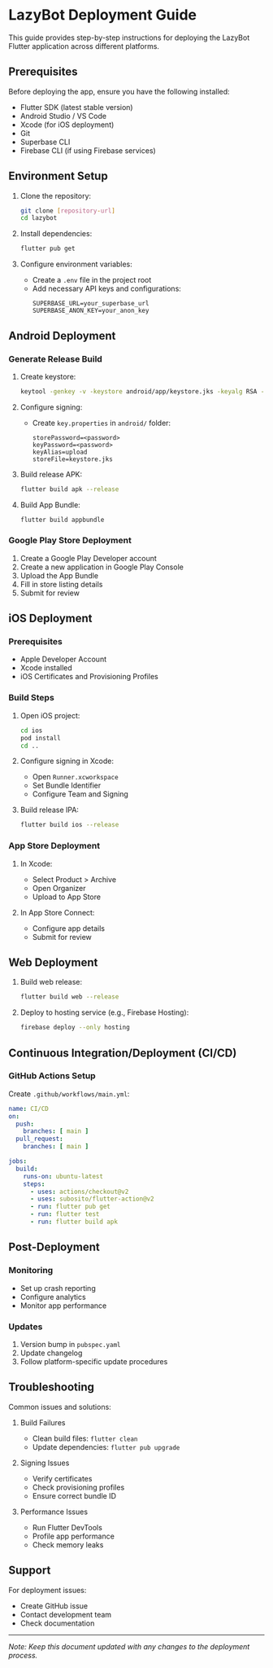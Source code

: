 # LazyBot Deployment Guide

This guide provides step-by-step instructions for deploying the LazyBot Flutter application across different platforms.

## Prerequisites

Before deploying the app, ensure you have the following installed:

- Flutter SDK (latest stable version)
- Android Studio / VS Code
- Xcode (for iOS deployment)
- Git
- Superbase CLI
- Firebase CLI (if using Firebase services)

## Environment Setup

1. Clone the repository:
   ```bash
   git clone [repository-url]
   cd lazybot
   ```

2. Install dependencies:
   ```bash
   flutter pub get
   ```

3. Configure environment variables:
   - Create a `.env` file in the project root
   - Add necessary API keys and configurations:
     ```
     SUPERBASE_URL=your_superbase_url
     SUPERBASE_ANON_KEY=your_anon_key
     ```

## Android Deployment

### Generate Release Build

1. Create keystore:
   ```bash
   keytool -genkey -v -keystore android/app/keystore.jks -keyalg RSA -keysize 2048 -validity 10000 -alias upload
   ```

2. Configure signing:
   - Create `key.properties` in `android/` folder:
     ```
     storePassword=<password>
     keyPassword=<password>
     keyAlias=upload
     storeFile=keystore.jks
     ```

3. Build release APK:
   ```bash
   flutter build apk --release
   ```

4. Build App Bundle:
   ```bash
   flutter build appbundle
   ```

### Google Play Store Deployment

1. Create a Google Play Developer account
2. Create a new application in Google Play Console
3. Upload the App Bundle
4. Fill in store listing details
5. Submit for review

## iOS Deployment

### Prerequisites

- Apple Developer Account
- Xcode installed
- iOS Certificates and Provisioning Profiles

### Build Steps

1. Open iOS project:
   ```bash
   cd ios
   pod install
   cd ..
   ```

2. Configure signing in Xcode:
   - Open `Runner.xcworkspace`
   - Set Bundle Identifier
   - Configure Team and Signing

3. Build release IPA:
   ```bash
   flutter build ios --release
   ```

### App Store Deployment

1. In Xcode:
   - Select Product > Archive
   - Open Organizer
   - Upload to App Store

2. In App Store Connect:
   - Configure app details
   - Submit for review

## Web Deployment

1. Build web release:
   ```bash
   flutter build web --release
   ```

2. Deploy to hosting service (e.g., Firebase Hosting):
   ```bash
   firebase deploy --only hosting
   ```

## Continuous Integration/Deployment (CI/CD)

### GitHub Actions Setup

Create `.github/workflows/main.yml`:

```yaml
name: CI/CD
on:
  push:
    branches: [ main ]
  pull_request:
    branches: [ main ]

jobs:
  build:
    runs-on: ubuntu-latest
    steps:
      - uses: actions/checkout@v2
      - uses: subosito/flutter-action@v2
      - run: flutter pub get
      - run: flutter test
      - run: flutter build apk
```

## Post-Deployment

### Monitoring

- Set up crash reporting
- Configure analytics
- Monitor app performance

### Updates

1. Version bump in `pubspec.yaml`
2. Update changelog
3. Follow platform-specific update procedures

## Troubleshooting

Common issues and solutions:

1. Build Failures
   - Clean build files: `flutter clean`
   - Update dependencies: `flutter pub upgrade`

2. Signing Issues
   - Verify certificates
   - Check provisioning profiles
   - Ensure correct bundle ID

3. Performance Issues
   - Run Flutter DevTools
   - Profile app performance
   - Check memory leaks

## Support

For deployment issues:
- Create GitHub issue
- Contact development team
- Check documentation

---

*Note: Keep this document updated with any changes to the deployment process.* 
